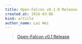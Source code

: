 ```yaml
---
title: Open-Falcon v0.1.0 Release
created_at: 2016-03-06
kind: article
author_name: Lai Wei
---
```


> <a href="http://www.jianshu.com/p/7751eb324a51">Open-Falcon v0.1 Release</a>
